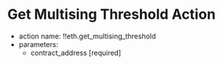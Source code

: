 # Get Multising Threshold Action

- action name: !!eth.get_multising_threshold
- parameters:
  - contract_address [required]
